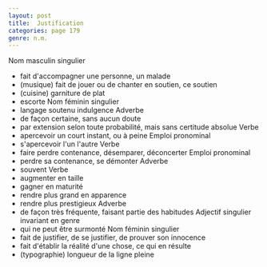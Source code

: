 ```yaml
---
layout: post
title:  Justification
categories: page 179
genre: n.m.
---
```


Nom masculin singulier
- fait d'accompagner une personne, un malade
- (musique) fait de jouer ou de chanter en soutien, ce soutien
- (cuisine) garniture de plat
- escorte
Nom féminin singulier
- langage soutenu indulgence
Adverbe
- de façon certaine, sans aucun doute
- par extension selon toute probabilité, mais sans certitude absolue
Verbe
- apercevoir un court instant, ou à peine
Emploi pronominal
- s'apercevoir l'un l'autre
Verbe
- faire perdre contenance, désemparer, déconcerter
Emploi pronominal
- perdre sa contenance, se démonter
Adverbe
- souvent
Verbe
- augmenter en taille
- gagner en maturité
- rendre plus grand en apparence
- rendre plus prestigieux
Adverbe
- de façon très fréquente, faisant partie des habitudes
Adjectif singulier invariant en genre
- qui ne peut être surmonté
Nom féminin singulier
- fait de justifier, de se justifier, de prouver son innocence
- fait d'établir la réalité d'une chose, ce qui en résulte
- (typographie) longueur de la ligne pleine
